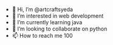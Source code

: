 - 👋 Hi, I’m @artcraftsyeda
- 👀 I’m interested in web development
- 🌱 I’m currently learning java
- 💞️ I’m looking to collaborate on python
- 📫 How to reach me 100

<!---
artcraftsyeda/artcraftsyeda is a ✨ special ✨ repository because its `README.md` (this file) appears on your GitHub profile.
You can click the Preview link to take a look at your changes.
--->
